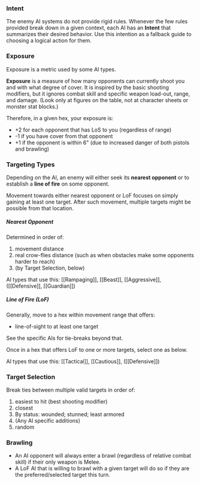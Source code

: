 ### Intent

The enemy AI systems do not provide rigid rules.  Whenever the few rules provided break down in a given context, each AI has an **Intent** that summarizes their desired behavior.  Use this intention as a fallback guide to choosing a logical action for them.

### Exposure

Exposure is a metric used by some AI types.

**Exposure** is a measure of how many opponents can currently shoot you and with what degree of cover. It is inspired by the basic shooting modifiers, but it ignores combat skill and specific weapon load-out, range, and damage. (Look only at figures on the table, not at character sheets or monster stat blocks.) 

Therefore, in a given hex, your exposure is:

- +2 for each opponent that has LoS to you (regardless of range)    
- -1 if you have cover from that opponent    
- +1 if the opponent is within 6" (due to increased danger of both pistols and brawling)

### Targeting Types

Depending on the AI, an enemy will either seek its **nearest opponent** or to establish a **line of fire** on some opponent.

Movement towards either nearest opponent or LoF focuses on simply gaining at least one target. After such movement, multiple targets might be possible from that location.

##### Nearest Opponent

Determined in order of:

1. movement distance
2. real crow-flies distance (such as when obstacles make some opponents harder to reach)
3. (by Target Selection, below)

AI types that use this: [[Rampaging]], [[Beast]], [[Aggressive]], ([[Defensive]], [[Guardian]])

##### Line of Fire (LoF)

Generally, move to a hex within movement range that offers:

* line-of-sight to at least one target

See the specific AIs for tie-breaks beyond that.

Once in a hex that offers LoF to one or more targets, select one as below.

AI types that use this: [[Tactical]], [[Cautious]], ([[Defensive]])

### Target Selection

Break ties between multiple valid targets in order of:
 
1. easiest to hit (best shooting modifier) 
2. closest
3. By status: wounded; stunned; least armored 
4. (Any AI specific additions)
5. random

### Brawling

- An AI opponent will always enter a brawl (regardless of relative combat skill) if their only weapon is Melee.      
- A LoF AI that is willing to brawl with a given target will do so if they are the preferred/selected target this turn.
